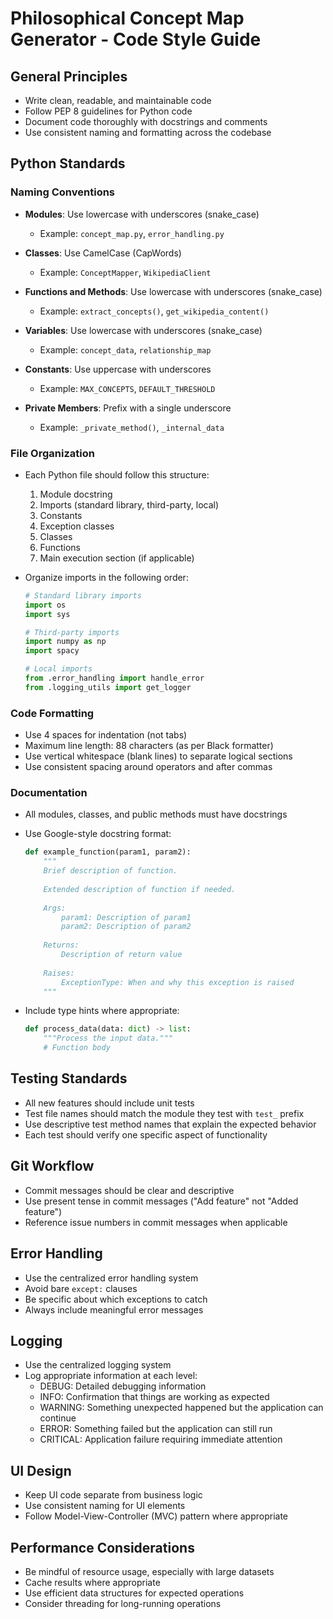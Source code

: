 # Philosophical Concept Map Generator - Code Style Guide

## General Principles

- Write clean, readable, and maintainable code
- Follow PEP 8 guidelines for Python code
- Document code thoroughly with docstrings and comments
- Use consistent naming and formatting across the codebase

## Python Standards

### Naming Conventions

- **Modules**: Use lowercase with underscores (snake_case)
  - Example: `concept_map.py`, `error_handling.py`

- **Classes**: Use CamelCase (CapWords)
  - Example: `ConceptMapper`, `WikipediaClient`

- **Functions and Methods**: Use lowercase with underscores (snake_case)
  - Example: `extract_concepts()`, `get_wikipedia_content()`

- **Variables**: Use lowercase with underscores (snake_case)
  - Example: `concept_data`, `relationship_map`

- **Constants**: Use uppercase with underscores
  - Example: `MAX_CONCEPTS`, `DEFAULT_THRESHOLD`

- **Private Members**: Prefix with a single underscore
  - Example: `_private_method()`, `_internal_data`

### File Organization

- Each Python file should follow this structure:
  1. Module docstring
  2. Imports (standard library, third-party, local)
  3. Constants
  4. Exception classes
  5. Classes
  6. Functions
  7. Main execution section (if applicable)

- Organize imports in the following order:
  ```python
  # Standard library imports
  import os
  import sys
  
  # Third-party imports
  import numpy as np
  import spacy
  
  # Local imports
  from .error_handling import handle_error
  from .logging_utils import get_logger
  ```

### Code Formatting

- Use 4 spaces for indentation (not tabs)
- Maximum line length: 88 characters (as per Black formatter)
- Use vertical whitespace (blank lines) to separate logical sections
- Use consistent spacing around operators and after commas

### Documentation

- All modules, classes, and public methods must have docstrings
- Use Google-style docstring format:
  ```python
  def example_function(param1, param2):
      """
      Brief description of function.
      
      Extended description of function if needed.
      
      Args:
          param1: Description of param1
          param2: Description of param2
          
      Returns:
          Description of return value
          
      Raises:
          ExceptionType: When and why this exception is raised
      """
  ```

- Include type hints where appropriate:
  ```python
  def process_data(data: dict) -> list:
      """Process the input data."""
      # Function body
  ```

## Testing Standards

- All new features should include unit tests
- Test file names should match the module they test with `test_` prefix
- Use descriptive test method names that explain the expected behavior
- Each test should verify one specific aspect of functionality

## Git Workflow

- Commit messages should be clear and descriptive
- Use present tense in commit messages ("Add feature" not "Added feature")
- Reference issue numbers in commit messages when applicable

## Error Handling

- Use the centralized error handling system
- Avoid bare `except:` clauses
- Be specific about which exceptions to catch
- Always include meaningful error messages

## Logging

- Use the centralized logging system
- Log appropriate information at each level:
  - DEBUG: Detailed debugging information
  - INFO: Confirmation that things are working as expected
  - WARNING: Something unexpected happened but the application can continue
  - ERROR: Something failed but the application can still run
  - CRITICAL: Application failure requiring immediate attention

## UI Design

- Keep UI code separate from business logic
- Use consistent naming for UI elements
- Follow Model-View-Controller (MVC) pattern where appropriate

## Performance Considerations

- Be mindful of resource usage, especially with large datasets
- Cache results where appropriate
- Use efficient data structures for expected operations
- Consider threading for long-running operations